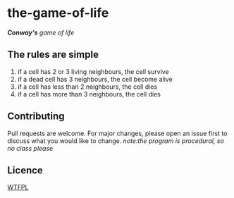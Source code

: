 # the-game-of-life
***Conway's** game of life*

## The rules are simple
1. if a cell has 2 or 3 living neighbours, the cell survive
2. if a dead cell has 3 neighbours, the cell become alive
3. if a cell has less than 2 neighbours, the cell dies
4. if a cell has more than 3 neighbours, the cell dies

## Contributing
Pull requests are welcome. For major changes, please open an issue first to discuss what you would like to change.
_note:the program is procedural, so no class please_

## Licence
[WTFPL](https://wikipedia.org/wiki/WTFPL)
